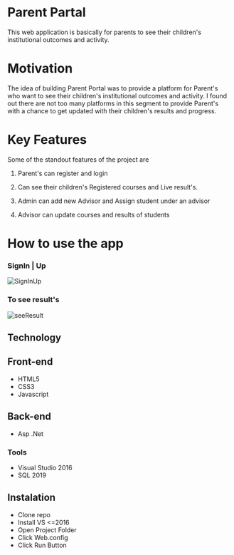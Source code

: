 # Parent Partal
This web application is basically for parents to see their children's institutional outcomes and activity.

# Motivation
The idea of building Parent Portal was to provide a platform for Parent's who want to see their children's institutional outcomes 
and activity. I found out there are not too many platforms in this segment to provide Parent's
with a chance to get updated with their children's results and progress.

# Key Features
Some of the standout features of the project are
1. Parent's can register and login
2. Can see their children's Registered courses and Live result's.

3. Admin can add new Advisor and Assign student under an advisor
4. Advisor can update courses and results of students

# How to use the app
### SignIn | Up
![SignInUp](https://user-images.githubusercontent.com/58518192/70468539-7c1df500-1af1-11ea-951a-88c391a2fa01.gif)


### To see result's
![seeResult](https://user-images.githubusercontent.com/58518192/70468989-580ee380-1af2-11ea-9bde-246d85061cd3.gif)

## Technology
## Front-end
* HTML5
* CSS3
* Javascript

## Back-end
* Asp .Net

### Tools
- Visual Studio 2016
- SQL 2019

## Instalation
- Clone repo
- Install VS <=2016
- Open Project Folder
- Click Web.config
- Click Run Button
